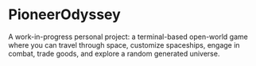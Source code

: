 # PioneerOdyssey
A work-in-progress personal project: a terminal-based open-world game where you can travel through space, customize spaceships, engage in combat, trade goods, and explore a random generated universe.

